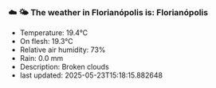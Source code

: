### ☁️ 🌤️  The weather in Florianópolis is: Florianópolis

- Temperature: 19.4°C
- On flesh: 19.3°C
- Relative air humidity: 73%
- Rain: 0.0 mm
- Description: Broken clouds
- last updated: 2025-05-23T15:18:15.882648
